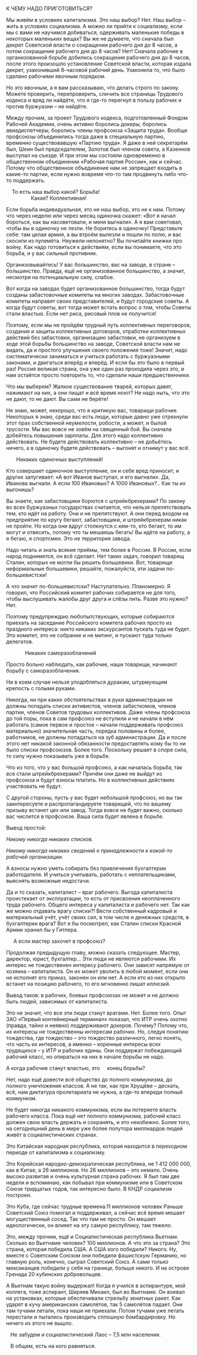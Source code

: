 К ЧЕМУ НАДО ПРИГОТОВИТЬСЯ?

Мы живём в условиях капитализма. Это наш выбор? Нет. Наш выбор – жить в условиях социализма. А можно ли прийти к социализму, если мы с вами не научимся добиваться, одерживать маленькие победы в некоторых маленьких вещах? Вы же не думаете, что сначала был декрет Советской власти о сокращении рабочего дня до 8 часов, а потом сокращение рабочего дня до 8 часов? Нет! Сначала рабочие в организованной борьбе добились сокращения рабочего дня до 8 часов, после этого произошло установление Советской власти, которая издала декрет, узаконивший 8-часовой рабочий день. Узаконила то, что было сделано рабочими явочным порядком.

Но это явочным, а я вам рассказываю, что делать строго по закону. Можете проверить, перепроверить, сличить все страницы Трудового кодекса и вряд ли найдёте, что я где-то перегнул в пользу рабочих и против буржуазии – не найдёте.

Между прочим, за проект Трудового кодекса, подготовленный Фондом Рабочей Академии, очень активно боролись докеры, боролись авиадиспетчеры, боролись члены профсоюза «Защита труда». Вообще профсоюзы объединились тогда даже в специальную партию, временно существовавшую «Партию труда». Я даже в ней секретарём был, Шеин был председателем, Золотов был членом совета, а Казеннов выступал на съезде. И при этом мы состояли одновременно в общественном объединении «Рабочая партия России», как и сейчас. Потому что общественное объединение нам не запрещает входить в какие-то партии, если нужно вовремя что-то там продвинуть либо что-то поддержать.

    То есть наш выбор какой? Борьба!  
                 Какая? Коллективная!

Если борьба индивидуальная, это не наш выбор, это не к нам. Потому что через неделю или через месяц одиночка скажет: «Вот я начал бороться, как вы насоветовали, и меня выгнали». А я вам советовал, чтобы вы в одиночку не лезли. Не боритесь в одиночку! Представьте себе: там целая армия, а вы втроём вылезли и пошли по полю, и вас скосили из пулемёта. Неужели непонятно? Вы почитайте книжки про войну. Как надо готовиться к действиям, если вы понимаете, что это борьба, и у вас сильный противник.

Организовывайтесь! У вас большинство, вас на заводе, в стране – большинство. Правда, ещё не организованное большинство, а значит, несмотря на потенциальную силу, слабое.

Вот когда на заводах будет организованное большинство, тогда будут созданы забастовочные комитеты на многих заводах. Забастовочные комитеты направят своих представителей, и будут городские советы. А когда будут советы, вот тогда может встать вопрос о том, чтобы Советы стали властью. Если нет риса, рисовый плов не получится!

Поэтому, если мы не пройдём трудный путь коллективных переговоров, создания и защиты коллективных договоров, отработки коллективных действий без забастовки, организацию забастовки, не организуем в ходе этой борьбы большинство на заводе, Советской власти нам не видать, да и простого улучшения своего положения тоже! Значит, надо систематически заниматься и учиться работать с буржуазными законами, и двигаться вперёд и вперёд. И если бы это было в первый раз! Россия великая страна, она уже один раз проходила через это, и нам остаётся просто повторить то, что сделали наши предшественники.

Что мы выберем? Жалкое существование тварей, которых давят, нажимают на них, а они пищат и всё время ноют? Не надо ныть, что это не дают, то не дают. Вы сами не берёте!

Не знаю, может, нехорошо, что я критикую вас, товарищи рабочие. Некоторых я знаю, среди вас есть люди, которые давно уже отряхнули этот прах собственной неумелости, робости, а может, и былой трусости. Мы вас вовсе не зовём на священный бой. Вы сначала добейтесь повышения зарплаты. Для этого надо коллективно действовать. Не будете действовать коллективно – не добьётесь ничего, а в одиночку будете действовать – выгонят и отнимут у вас всё.

       Никаких одиночных выступлений!

Кто совершает одиночное выступление, он и себе вред приносит, и других запугивает: «А вот Иванов выступал, и его выгнали». Да, Иванова выгнали. А если 100 Ивановых? А 1000 Ивановых?.. Как ты их выгонишь?

Вы знаете, как забастовщики борются с штрейкбрехерами? По закону во всех буржуазных государствах считается, что нельзя препятствовать тем, кто идёт на работу. Они и не препятствуют. А они перед входом на предприятие по кругу бегают, забастовщики, и штрейкбрехерам никак не пройти. Но когда они вдруг столкнутся с кем-то, кто бегает, то им могут и отвесить, потому что ты мешаешь бегать! Вы идёте на работу, а я бегаю, я спортсмен. Это не территория завода.

Надо читать и знать всякие приёмы, тем более в России. В России, если народ поднимется, он всё сделает. Нет таких задач, говорил товарищ Сталин, которых не могли бы решить большевики. Вот, товарищи неформальные большевики, решайте, пожалуйста, эти задачи по-большевистски!

А что значит по-большевистски? Наступательно. Планомерно. Я говорил, что Российский комитет рабочих собирается не для того, чтобы выслушивать жалобы друг друга и слёзы лить. Разве это нужно? Нет.

Поэтому предупреждаю любопытствующих, которые собираются приехать на заседание Российского комитета рабочих просто из праздного интереса: никто никаких экскурсантов пускать туда не будет. Это комитет, это не собрание и не митинг, и пускают туда только делегатов.

             Никаких саморазоблачений

Просто больно наблюдать, как рабочие, наши товарищи, начинают борьбу с саморазоблачения.

Ни в коем случае нельзя уподобляться дуракам, штурмующим крепость с голыми руками.

Никогда, ни при каких обстоятельствах в руки администрации не должны попадать списки активистов, членов забасткомов, членов партии, членов Советов трудовых коллективов. Даже члены профсоюза до той поры, пока в сам профсоюз не вступили и не начали в нём работать (самое первое и простое – начали поддерживать профсоюз материально) значительная часть, порядка половины и более, работников, не должны попадаться на зуб администрации. Да и после этого нет никакой законной обязанности предоставлять кому бы то ни было списки профсоюзов. Более того. Поскольку решает в споре сила, то силу нужно показывать уже в борьбе.

Что из того, что у вас большой профсоюз, а как началась борьба, так все стали штрейкбрехерами? Причём они даже не выйдут из профсоюза и будут взносы платить. Но в коллективных действиях участвовать не будут.

С другой стороны, пусть у вас будет небольшой профсоюз, но вы так заинтересуете и распропагандируете товарищей, что по вашему призыву встанет цех или завод. Тогда вовсе не будет важно, сколько вас числится в профсоюзе. Ваша сила будет явлена в борьбе.

Вывод простой:

_Никому никогда никаких списков._

_Никому никогда никаких сведений о принадлежности к какой-то рабочей организации._

А взносы нужно уметь собирать без привлечения бухгалтерии работодателя. И учиться учитывать, работать с неплательщиками, выяснять возможные недостачи.

Да и то сказать, капиталист – враг рабочего. Выгода капиталиста проистекает от эксплуатации, то есть от присвоения неоплаченного труда рабочего. Общего интереса у капиталиста и рабочего нет. Так как же можно отдавать врагу списки?! Вести собственный кадровый и материальный учёт, учёт своих сил, в том числе и денежных средств, в бухгалтерии врага? Вот я бы посмотрел, как Сталин списки Красной Армии хранил бы у Гитлера.

     А если мастер захочет в профсоюз?

Продолжая предыдущую главу, можно сказать следующее. Мастер, директор, юрист, бухгалтер… Эти люди не являются рабочими. Их интерес не тождественен интересу рабочего. Они зависят напрямую от хозяина – капиталиста. Он их может уволить в любой момент, если они не исполнят его приказ, законен он или нет. А если кто из них открыто встанет на позицию рабочего, то его мгновенно лишат иллюзий.

Вывод таков: в рабочих, боевых профсоюзах не может и не должно быть людей, зависимых от капиталиста.

Это не значит, что все эти люди станут врагами. Нет. Более того. Опыт ЗАО «Первый контейнерный терминал» показал, что ИТР очень охотно (правда, тайно и неявно) поддерживают докеров. Почему? Потому что, их интересы не тождественны интересам рабочих. Но, следуя понятию тождества, где тождество – это тождество различного, легко понять, что часть их интересов, а именно – коренные интересы всех трудящихся – у ИТР и рабочих едины. Они поддержат побеждающий рабочий класс, но опираться на них в начале борьбы не надо.

А когда рабочие станут властью, это     конец борьбы?

Нет, надо ещё довести всё общество до полного коммунизма, до полного уничтожения классов. А не так, как при Хрущёве – дескать, всё, нам диктатура пролетариата не нужна, а где-то впереди полный коммунизм.

Не будет никогда никакого коммунизма, если вы потеряете власть рабочего класса. Пока ещё нет полного коммунизма, рабочий класс должен свою власть держать и сохранять, и это неизбежно. Более того, на сегодняшний день в мире уже более полутора миллиардов людей живёт в социалистических странах.

Это Китайская народная республика, которая находится в переходном периоде от капитализма к социализму.

Это Корейская народно-демократическая республика, не 1 412 000 000, как в Китае, а 26 миллионов. Но 26 миллионов – это немало. Очень высоко развитая и очень культурная страна рабочих. Я был там две недели и вспоминаю, как побывал при коммунизме или в Советском Союзе тридцатых годов, так интересно было. В КНДР социализм построен.

Это Куба, где сейчас трудные времена.11 миллионов человек Раньше Советский Союз помогал и поддерживал, а сейчас всё время мешает могущественный сосед. Так что там не просто. Он мешает идеологически, он влияет на эту самую республику, там тяжело.

Это, между прочим, ещё и Социалистическая республика Вьетнам. Сколько во Вьетнаме человек? 100 миллионов. А что это за страна? Это страна, которая победила США. А США кого победили? Никого. Ну, вместе с Советским Союзом они победили фашистскую Германию, но главную роль, конечно, сыграл Советский Союз. А сами только мексиканцев победили у себя на границе, больше никого. И на острове Гренада 20 кубинских добровольцев.

А Вьетнам такую войну выдержал! Когда я учился в аспирантуре, мой коллега, тоже аспирант, Ширяев Михаил, был во Вьетнаме. Он воевал на установках, которые обеспечивали стрельбу зенитных ракет. Как ударят в кучу американских самолётов, так 5 самолётов падает. Они там тучами летали, пока наши не приехали. Потом тучами уже летать перестали и пытались производить сплошную бомбардировку. Но ничего из этого не вышло.

   Не забудем и социалистический Лаос – 7,5 млн населения.

   В общем, есть на кого равняться.